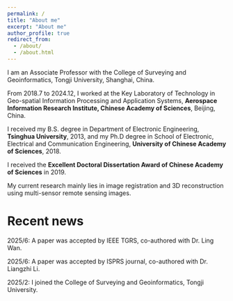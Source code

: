 ```yaml
---
permalink: /
title: "About me"
excerpt: "About me"
author_profile: true
redirect_from: 
  - /about/
  - /about.html
---
```


I am an Associate Professor with the College of Surveying and Geoinformatics, Tongji University, Shanghai, China.

From 2018.7 to 2024.12, I worked at the Key Laboratory of Technology in Geo-spatial Information Processing and Application Systems, __Aerospace Information Research Institute, Chinese Academy of Sciences__, Beijing, China. 

I received my B.S. degree in Department of Electronic Engineering, __Tsinghua University__, 2013, and my Ph.D degree in School of Electronic, Electrical and Communication Engineering, __University of Chinese Academy of Sciences__, 2018. 

I received the __Excellent Doctoral Dissertation Award of Chinese Academy of Sciences__ in 2019. 

My current research mainly lies in image registration and 3D reconstruction using multi-sensor remote sensing images. 

Recent news
======
2025/6: A paper was accepted by IEEE TGRS, co-authored with Dr. Ling Wan.

2025/6: A paper was accepted by ISPRS journal, co-authored with Dr. Liangzhi Li.

2025/2: I joined the College of Surveying and Geoinformatics, Tongji University.
